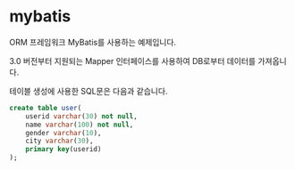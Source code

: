 # mybatis

ORM 프레임워크 MyBatis를 사용하는 예제입니다.

3.0 버전부터 지원되는 Mapper 인터페이스를 사용하여 DB로부터 데이터를 가져옵니다.

테이블 생성에 사용한 SQL문은 다음과 같습니다.

```sql
create table user(
	userid varchar(30) not null,
    name varchar(100) not null,
    gender varchar(10),
    city varchar(30),
    primary key(userid)
);
```